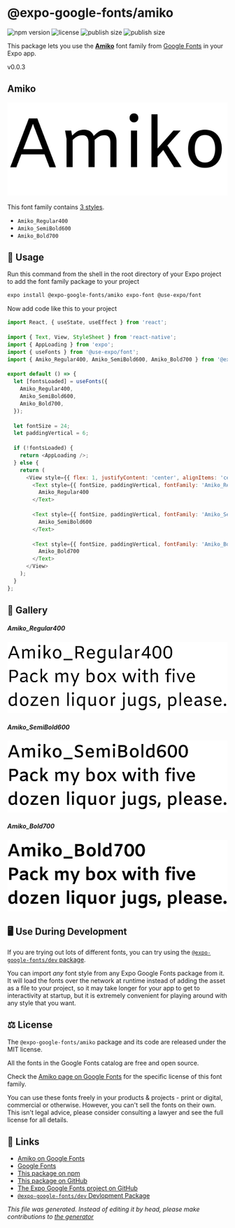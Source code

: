 # @expo-google-fonts/amiko

![npm version](https://flat.badgen.net/npm/v/@expo-google-fonts/amiko)
![license](https://flat.badgen.net/github/license/expo/google-fonts)
![publish size](https://flat.badgen.net/packagephobia/install/@expo-google-fonts/amiko)
![publish size](https://flat.badgen.net/packagephobia/publish/@expo-google-fonts/amiko)

This package lets you use the [**Amiko**](https://fonts.google.com/specimen/Amiko) font family from [Google Fonts](https://fonts.google.com/) in your Expo app.

v0.0.3

## Amiko

![Amiko](./font-family.png)

This font family contains [3 styles](#gallery).

- `Amiko_Regular400`
- `Amiko_SemiBold600`
- `Amiko_Bold700`

## 🔡 Usage

Run this command from the shell in the root directory of your Expo project to add the font family package to your project
```sh
expo install @expo-google-fonts/amiko expo-font @use-expo/font
```

Now add code like this to your project
```js
import React, { useState, useEffect } from 'react';

import { Text, View, StyleSheet } from 'react-native';
import { AppLoading } from 'expo';
import { useFonts } from '@use-expo/font';
import { Amiko_Regular400, Amiko_SemiBold600, Amiko_Bold700 } from '@expo-google-fonts/amiko';

export default () => {
  let [fontsLoaded] = useFonts({
    Amiko_Regular400,
    Amiko_SemiBold600,
    Amiko_Bold700,
  });

  let fontSize = 24;
  let paddingVertical = 6;

  if (!fontsLoaded) {
    return <AppLoading />;
  } else {
    return (
      <View style={{ flex: 1, justifyContent: 'center', alignItems: 'center' }}>
        <Text style={{ fontSize, paddingVertical, fontFamily: 'Amiko_Regular400' }}>
          Amiko_Regular400
        </Text>

        <Text style={{ fontSize, paddingVertical, fontFamily: 'Amiko_SemiBold600' }}>
          Amiko_SemiBold600
        </Text>

        <Text style={{ fontSize, paddingVertical, fontFamily: 'Amiko_Bold700' }}>
          Amiko_Bold700
        </Text>
      </View>
    );
  }
};

```

## 📖 Gallery

##### Amiko_Regular400
![Amiko_Regular400](./c2e782cc6b503328a87e3b81b3ee6afa1acb6cd66bd04d9da2ba5d3ff4c43e3f.ttf.png)

##### Amiko_SemiBold600
![Amiko_SemiBold600](./d56799efb6c3d56b106cae38c558a3f2f9da3d0a90d0d1ea64449c693d3cadfc.ttf.png)

##### Amiko_Bold700
![Amiko_Bold700](./037bbdff86b70266d62abc94be043671d3c04188f477dbb0ead70ee89df98ecb.ttf.png)


## 🖥️ Use During Development

If you are trying out lots of different fonts, you can try using the [`@expo-google-fonts/dev` package](https://github.com/expo/google-fonts/tree/master/font-packages/dev#readme).

You can import *any* font style from any Expo Google Fonts package from it. It will load the fonts
over the network at runtime instead of adding the asset as a file to your project, so it may take longer
for your app to get to interactivity at startup, but it is extremely convenient
for playing around with any style that you want.

## ⚖️ License

The `@expo-google-fonts/amiko` package and its code are released under the MIT license.

All the fonts in the Google Fonts catalog are free and open source.

Check the [Amiko page on Google Fonts](https://fonts.google.com/specimen/Amiko) for the specific license of this font family.

You can use these fonts freely in your products & projects - print or digital, commercial or otherwise. However, you can't sell the fonts on their own. This isn't legal advice, please consider consulting a lawyer and see the full license for all details.

## 🔗 Links

- [Amiko on Google Fonts](https://fonts.google.com/specimen/Amiko)
- [Google Fonts](https://fonts.google.com/)
- [This package on npm](https://www.npmjs.com/package/@expo-google-fonts/amiko)
- [This package on GitHub](https://github.com/expo/google-fonts/tree/master/font-packages/amiko)
- [The Expo Google Fonts project on GitHub](https://github.com/expo/google-fonts)
- [`@expo-google-fonts/dev` Devlopment Package](https://github.com/expo/google-fonts/tree/master/font-packages/dev)


*This file was generated. Instead of editing it by head, please make contributions to [the generator](https://github.com/expo/google-fonts/tree/master/packages/generator)*
